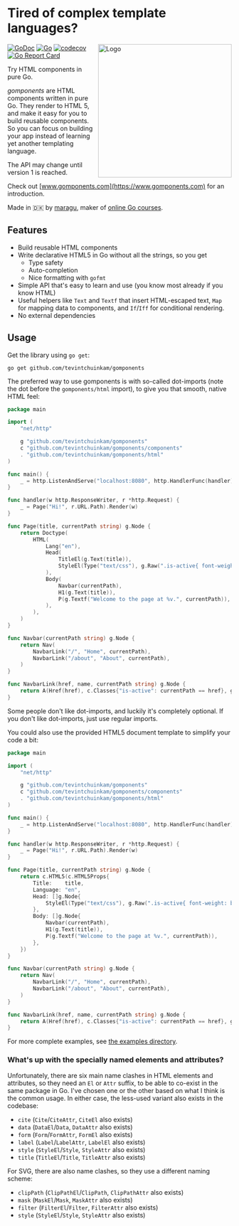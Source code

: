 # Tired of complex template languages?

<img src="logo.png" alt="Logo" width="300" align="right"/>

[![GoDoc](https://pkg.go.dev/badge/github.com/tevintchuinkam/gomponents)](https://pkg.go.dev/github.com/tevintchuinkam/gomponents)
[![Go](https://github.com/tevintchuinkam/gomponents/actions/workflows/ci.yml/badge.svg)](https://github.com/tevintchuinkam/gomponents/actions/workflows/ci.yml)
[![codecov](https://codecov.io/gh/tevintchuinkam/gomponents/branch/main/graph/badge.svg)](https://codecov.io/gh/tevintchuinkam/gomponents)
[![Go Report Card](https://goreportcard.com/badge/github.com/tevintchuinkam/gomponents)](https://goreportcard.com/report/github.com/tevintchuinkam/gomponents)

Try HTML components in pure Go.

_gomponents_ are HTML components written in pure Go.
They render to HTML 5, and make it easy for you to build reusable components.
So you can focus on building your app instead of learning yet another templating language.

The API may change until version 1 is reached.

Check out [www.gomponents.com](https://www.gomponents.com) for an introduction.

Made in 🇩🇰 by [maragu](https://www.maragu.dk), maker of [online Go courses](https://www.golang.dk/).

## Features

- Build reusable HTML components
- Write declarative HTML5 in Go without all the strings, so you get
  - Type safety
  - Auto-completion
  - Nice formatting with `gofmt`
- Simple API that's easy to learn and use (you know most already if you know HTML)
- Useful helpers like `Text` and `Textf` that insert HTML-escaped text, `Map` for mapping data to components,
  and `If`/`Iff` for conditional rendering.
- No external dependencies

## Usage

Get the library using `go get`:

```shell
go get github.com/tevintchuinkam/gomponents
```

The preferred way to use gomponents is with so-called dot-imports (note the dot before the `gomponents/html` import),
to give you that smooth, native HTML feel:

```go
package main

import (
	"net/http"

	g "github.com/tevintchuinkam/gomponents"
	c "github.com/tevintchuinkam/gomponents/components"
	. "github.com/tevintchuinkam/gomponents/html"
)

func main() {
	_ = http.ListenAndServe("localhost:8080", http.HandlerFunc(handler))
}

func handler(w http.ResponseWriter, r *http.Request) {
	_ = Page("Hi!", r.URL.Path).Render(w)
}

func Page(title, currentPath string) g.Node {
	return Doctype(
		HTML(
			Lang("en"),
			Head(
				TitleEl(g.Text(title)),
				StyleEl(Type("text/css"), g.Raw(".is-active{ font-weight: bold }")),
			),
			Body(
				Navbar(currentPath),
				H1(g.Text(title)),
				P(g.Textf("Welcome to the page at %v.", currentPath)),
			),
		),
	)
}

func Navbar(currentPath string) g.Node {
	return Nav(
		NavbarLink("/", "Home", currentPath),
		NavbarLink("/about", "About", currentPath),
	)
}

func NavbarLink(href, name, currentPath string) g.Node {
	return A(Href(href), c.Classes{"is-active": currentPath == href}, g.Text(name))
}
```

Some people don't like dot-imports, and luckily it's completely optional.
If you don't like dot-imports, just use regular imports.

You could also use the provided HTML5 document template to simplify your code a bit:

```go
package main

import (
	"net/http"

	g "github.com/tevintchuinkam/gomponents"
	c "github.com/tevintchuinkam/gomponents/components"
	. "github.com/tevintchuinkam/gomponents/html"
)

func main() {
	_ = http.ListenAndServe("localhost:8080", http.HandlerFunc(handler))
}

func handler(w http.ResponseWriter, r *http.Request) {
	_ = Page("Hi!", r.URL.Path).Render(w)
}

func Page(title, currentPath string) g.Node {
	return c.HTML5(c.HTML5Props{
		Title:    title,
		Language: "en",
		Head: []g.Node{
			StyleEl(Type("text/css"), g.Raw(".is-active{ font-weight: bold }")),
		},
		Body: []g.Node{
			Navbar(currentPath),
			H1(g.Text(title)),
			P(g.Textf("Welcome to the page at %v.", currentPath)),
		},
	})
}

func Navbar(currentPath string) g.Node {
	return Nav(
		NavbarLink("/", "Home", currentPath),
		NavbarLink("/about", "About", currentPath),
	)
}

func NavbarLink(href, name, currentPath string) g.Node {
	return A(Href(href), c.Classes{"is-active": currentPath == href}, g.Text(name))
}
```

For more complete examples, see [the examples directory](examples/).

### What's up with the specially named elements and attributes?

Unfortunately, there are six main name clashes in HTML elements and attributes, so they need an `El` or `Attr` suffix,
to be able to co-exist in the same package in Go. I've chosen one or the other based on what I think is the common usage.
In either case, the less-used variant also exists in the codebase:

- `cite` (`Cite`/`CiteAttr`, `CiteEl` also exists)
- `data` (`DataEl`/`Data`, `DataAttr` also exists)
- `form` (`Form`/`FormAttr`, `FormEl` also exists)
- `label` (`Label`/`LabelAttr`, `LabelEl` also exists)
- `style` (`StyleEl`/`Style`, `StyleAttr` also exists)
- `title` (`TitleEl`/`Title`, `TitleAttr` also exists)

For SVG, there are also name clashes, so they use a different naming scheme:

- `clipPath` (`ClipPathEl`/`ClipPath`, `ClipPathAttr` also exists)
- `mask` (`MaskEl`/`Mask`, `MaskAttr` also exists)
- `filter` (`FilterEl`/`Filter`, `FilterAttr` also exists)
- `style` (`StyleEl`/`Style`, `StyleAttr` also exists)

